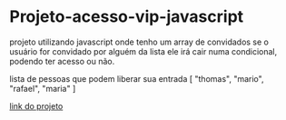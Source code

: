 # Projeto-acesso-vip-javascript
projeto utilizando javascript onde tenho um array de convidados se o usuário for convidado por alguém da lista ele irá cair numa condicional, podendo ter acesso ou não.
 
 lista de pessoas que  podem liberar sua entrada [ "thomas", "mario", "rafael", "maria" ]
 
 <a href="https://thomascsantos.github.io/Projeto-acesso-vip-javascript/">link do projeto</a>
